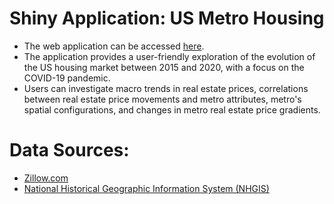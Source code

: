 # Shiny Application: US Metro Housing
- The web application can be accessed [here](https://garycl.shinyapps.io/shiny_MetroHousing/).
- The application provides a user-friendly exploration of the evolution of the US housing market between 2015 and 2020, with a focus on the COVID-19 pandemic.
- Users can investigate macro trends in real estate prices, correlations between real estate price movements and metro attributes, metro's spatial configurations, and changes in metro real estate price gradients.

# Data Sources:
- [Zillow.com](https://www.zillow.com/research/data/)
- [National Historical Geographic Information System (NHGIS)](https://www.nhgis.org/)
